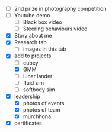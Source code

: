 - [ ] 2nd prize in photography competition
- [ ] Youtube demo
    - [ ] Black box video
    - [ ] Steering behaviours video
- [x] Story about me
- [x] Research tab
    - [ ] images in this tab
- [x] add to projects
    - [ ] cubey
    - [x] GMM
    - [ ] lunar lander
    - [ ] fluid sim
    - [ ] softbody sim
- [x] leadership
    - [x] photos of events
    - [x] photos of team
    - [x] murchhona
- [x] certificates